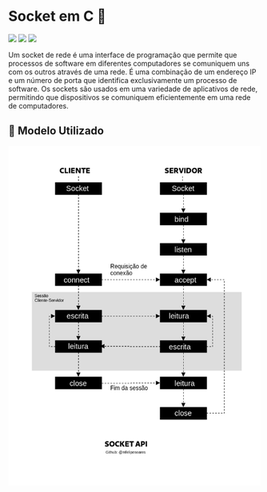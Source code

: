 <h1> Socket em C 🎯 </h1>

<p>
   <img src="https://img.shields.io/badge/-Sockets-red">
   <img src="https://img.shields.io/badge/-Client--Server-blue">
   <img src="https://img.shields.io/github/license/mfelipesoares/Socket-em-C">
</p>
<p>
Um socket de rede é uma interface de programação que permite que processos de software em diferentes computadores se comuniquem uns com os outros através de uma rede. É uma combinação de um endereço IP e um número de porta que identifica exclusivamente um processo de software. Os sockets são usados em uma variedade de aplicativos de rede, permitindo que dispositivos se comuniquem eficientemente em uma rede de computadores.
</p>

<h2> 📝 Modelo Utilizado </h2>
<div align="center">
<img src="img/Diagrama.png" width="550px" height="680px">
</div>

          
          
